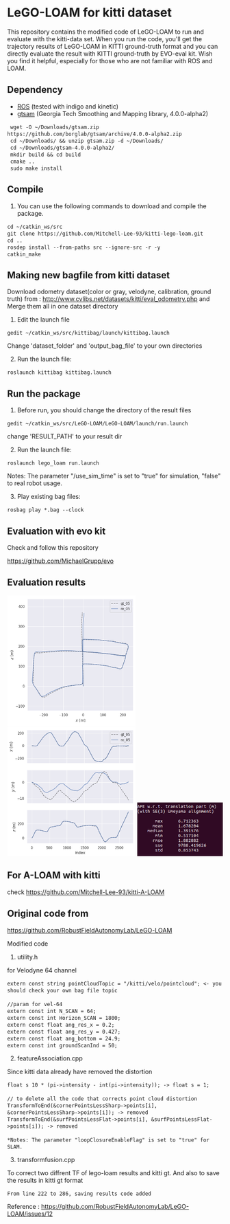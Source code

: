 # LeGO-LOAM for kitti dataset

This repository contains the modified code of LeGO-LOAM to run and evaluate with the kitti-data set. When you run the code, you'll get the trajectory results of LeGO-LOAM in KITTI ground-truth format and you can directly evaluate the result with KITTI ground-truth by EVO-eval kit. Wish you find it helpful, especially for those who are not familiar with ROS and LOAM.

## Dependency

- [ROS](http://wiki.ros.org/ROS/Installation) (tested with indigo and kinetic)
- [gtsam](https://github.com/borglab/gtsam/releases) (Georgia Tech Smoothing and Mapping library, 4.0.0-alpha2)

 ```
  wget -O ~/Downloads/gtsam.zip https://github.com/borglab/gtsam/archive/4.0.0-alpha2.zip
  cd ~/Downloads/ && unzip gtsam.zip -d ~/Downloads/
  cd ~/Downloads/gtsam-4.0.0-alpha2/
  mkdir build && cd build
  cmake ..
  sudo make install
  ```

## Compile

1. You can use the following commands to download and compile the package.

```
cd ~/catkin_ws/src
git clone https://github.com/Mitchell-Lee-93/kitti-lego-loam.git
cd ..
rosdep install --from-paths src --ignore-src -r -y
catkin_make
```

## Making new bagfile from kitti dataset 
Download odometry dataset(color or gray, velodyne, calibration, ground truth)
from : http://www.cvlibs.net/datasets/kitti/eval_odometry.php and Merge them all in one dataset directory

1. Edit the launch file
```
gedit ~/catkin_ws/src/kittibag/launch/kittibag.launch
```
Change 'dataset_folder' and 'output_bag_file' to your own directories

2. Run the launch file:
```
roslaunch kittibag kittibag.launch
```
## Run the package
1. Before run, you should change the directory of the result files
```
gedit ~/catkin_ws/src/LeGO-LOAM/LeGO-LOAM/launch/run.launch
```
change 'RESULT_PATH' to your result dir

2. Run the launch file:
```
roslaunch lego_loam run.launch
```
Notes: The parameter "/use_sim_time" is set to "true" for simulation, "false" to real robot usage.

3. Play existing bag files:
```
rosbag play *.bag --clock 
```

## Evaluation with evo kit
Check and follow this repository

https://github.com/MichaelGrupp/evo

## Evaluation results

<img src = "https://raw.githubusercontent.com/Mitchell-Lee-93/kitti-lego-loam/master/kittibag/pic/1.png" width = "300"> <img src = "https://raw.githubusercontent.com/Mitchell-Lee-93/kitti-lego-loam/master/kittibag/pic/2.png" width = "300">  <img src = "https://raw.githubusercontent.com/Mitchell-Lee-93/kitti-lego-loam/master/kittibag/pic/3.png" width = "200">

## For A-LOAM with kitti 
check https://github.com/Mitchell-Lee-93/kitti-A-LOAM

## Original code from
https://github.com/RobustFieldAutonomyLab/LeGO-LOAM

Modified code

1. utility.h

for Velodyne 64 channel
```
extern const string pointCloudTopic = "/kitti/velo/pointcloud"; <- you should check your own bag file topic

//param for vel-64
extern const int N_SCAN = 64;
extern const int Horizon_SCAN = 1800;
extern const float ang_res_x = 0.2;
extern const float ang_res_y = 0.427;
extern const float ang_bottom = 24.9;
extern const int groundScanInd = 50;
```
2. featureAssociation.cpp

Since kitti data already have removed the distortion
```
float s 10 * (pi->intensity - int(pi->intensity)); -> float s = 1;

// to delete all the code that corrects point cloud distortion
TransformToEnd(&cornerPointsLessSharp->points[i], &cornerPointsLessSharp->points[i]); -> removed
TransformToEnd(&surfPointsLessFlat->points[i], &surfPointsLessFlat->points[i]); -> removed

*Notes: The parameter "loopClosureEnableFlag" is set to "true" for SLAM. 
```
3. transformfusion.cpp

To correct two diffrent TF of lego-loam results and kitti gt. And also to save the results in kitti gt format
```
From line 222 to 286, saving results code added
```

Reference : https://github.com/RobustFieldAutonomyLab/LeGO-LOAM/issues/12

